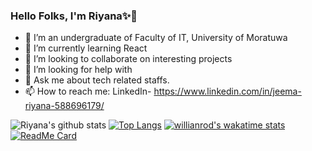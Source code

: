 ### Hello Folks, I'm Riyana✨👋

- 🔭 I’m an undergraduate of Faculty of IT, University of Moratuwa
- 🌱 I’m currently learning React
- 👯 I’m looking to collaborate on interesting projects
- 🤔 I’m looking for help with 
- 💬 Ask me about tech related staffs.
- 📫 How to reach me: LinkedIn- https://www.linkedin.com/in/jeema-riyana-588696179/



![Riyana's github stats](https://github-readme-stats.vercel.app/api?username=Riyana6&show_icons=true&theme=radical)
[![Top Langs](https://github-readme-stats.vercel.app/api/top-langs/?username=Riyana6&show_icons=true&theme=radical)](https://github.com/Riyana6/github-readme-stats)
[![willianrod's wakatime stats](https://github-readme-stats.vercel.app/api/wakatime?username=willianrod&show_icons=true&theme=radical)](https://github.com/Riyana6/github-readme-stats)
[![ReadMe Card](https://github-readme-stats.vercel.app/api/pin/?username=anuraghazra&repo=github-readme-stats)](https://github.com/Riyana6/github-readme-stats)

